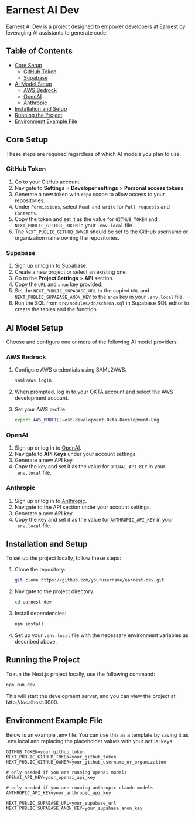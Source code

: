 # Earnest AI Dev

Earnest AI Dev is a project designed to empower developers at Earnest by leveraging AI assistants to generate code.

## Table of Contents

- [Core Setup](#core-setup)
  - [GitHub Token](#github-token)
  - [Supabase](#supabase)
- [AI Model Setup](#ai-model-setup)
  - [AWS Bedrock](#aws-bedrock)
  - [OpenAI](#openai)
  - [Anthropic](#anthropic)
- [Installation and Setup](#installation-and-setup)
- [Running the Project](#running-the-project)
- [Environment Example File](#environment-example-file)

## Core Setup

These steps are required regardless of which AI models you plan to use.

### GitHub Token

1. Go to your GitHub account.
2. Navigate to **Settings** > **Developer settings** > **Personal access tokens**.
3. Generate a new token with `repo` scope to allow access to your repositories.
4. Under `Permissions`, select `Read and write` for `Pull requests` and `Contents`.
5. Copy the token and set it as the value for `GITHUB_TOKEN` and `NEXT_PUBLIC_GITHUB_TOKEN` in your `.env.local` file.
6. The `NEXT_PUBLIC_GITHUB_OWNER` should be set to the GitHub username or organization name owning the repositories.

### Supabase

1. Sign up or log in to [Supabase](https://supabase.com/).
2. Create a new project or select an existing one.
3. Go to the **Project Settings** > **API** section.
4. Copy the `URL` and `anon` key provided.
5. Set the `NEXT_PUBLIC_SUPABASE_URL` to the copied `URL` and `NEXT_PUBLIC_SUPABASE_ANON_KEY` to the `anon` key in your `.env.local` file.
6. Run the SQL from `src/modules/db/schema.sql` in Supabase SQL editor to create the tables and the function.

## AI Model Setup

Choose and configure one or more of the following AI model providers:

### AWS Bedrock

1. Configure AWS credentials using SAML2AWS:
    ```bash
    saml2aws login
    ```
2. When prompted, log in to your OKTA account and select the AWS development account.

3. Set your AWS profile:
    ```bash
    export AWS_PROFILE=est-development-Okta-Development-Eng
    ```

### OpenAI

1. Sign up or log in to [OpenAI](https://platform.openai.com/).
2. Navigate to **API Keys** under your account settings.
3. Generate a new API key.
4. Copy the key and set it as the value for `OPENAI_API_KEY` in your `.env.local` file.

### Anthropic

1. Sign up or log in to [Anthropic](https://www.anthropic.com/).
2. Navigate to the API section under your account settings.
3. Generate a new API key.
4. Copy the key and set it as the value for `ANTHROPIC_API_KEY` in your `.env.local` file.

## Installation and Setup

To set up the project locally, follow these steps:

1. Clone the repository:
    ```bash
    git clone https://github.com/yourusername/earnest-dev.git
    ```
2. Navigate to the project directory:
    ```bash
    cd earnest-dev
    ```
3. Install dependencies:
    ```bash
    npm install
    ```
4. Set up your `.env.local` file with the necessary environment variables as described above.

## Running the Project

To run the Next.js project locally, use the following command:

```bash
npm run dev
```

This will start the development server, and you can view the project at http://localhost:3000.

## Environment Example File

Below is an example .env file. You can use this as a template by saving it as .env.local and replacing the placeholder values with your actual keys.

```
GITHUB_TOKEN=your_github_token
NEXT_PUBLIC_GITHUB_TOKEN=your_github_token
NEXT_PUBLIC_GITHUB_OWNER=your_github_username_or_organization

# only needed if you are running openai models
OPENAI_API_KEY=your_openai_api_key

# only needed if you are running anthropic claude models
ANTHROPIC_API_KEY=your_anthropic_api_key

NEXT_PUBLIC_SUPABASE_URL=your_supabase_url
NEXT_PUBLIC_SUPABASE_ANON_KEY=your_supabase_anon_key
```
